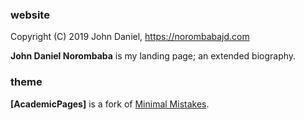 ### website
Copyright (C) 2019 John Daniel, https://norombabajd.com

**John Daniel Norombaba** is my landing page; an extended biography.  

### theme

**[AcademicPages]** is a fork of [Minimal Mistakes](https://mademistakes.com/work/minimal-mistakes-jekyll-theme/).
